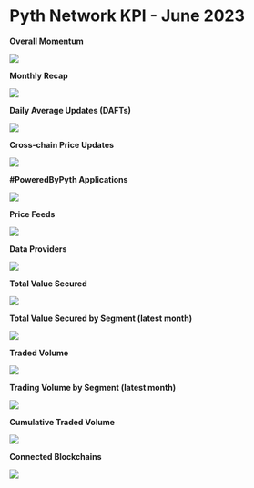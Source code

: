 # Pyth Network KPI - June 2023

**Overall Momentum**

![](../../.gitbook/assets/kpi/june-23/pyth-momentum-jun-23.jpg)

**Monthly Recap**

![](../../.gitbook/assets/kpi/june-23/pyth-jun-23.jpg)

**Daily Average Updates (DAFTs)**

![](../../.gitbook/assets/kpi/june-23/jun-23-daily-average-updates.png)

**Cross-chain Price Updates**

![](../../.gitbook/assets/kpi/june-23/jun-23-monthly-price-update.png)

**#PoweredByPyth Applications**

![](../../.gitbook/assets/kpi/june-23/jun-23-apps-integrations.png)

**Price Feeds**

![](../../.gitbook/assets/kpi/june-23/jun-23-price-feeds.png)

**Data Providers**

![](../../.gitbook/assets/kpi/june-23/jun-23-data-providers.png)

**Total Value Secured**

![](../../.gitbook/assets/kpi/june-23/jun-23-all-chain-tvs.png)

**Total Value Secured by Segment (latest month)**

![](../../.gitbook/assets/kpi/june-23/jun-23-dapps-tvs.png)

**Traded Volume**

![](../../.gitbook/assets/kpi/june-23/jun-23-all-chain-volume.png)

**Trading Volume by Segment (latest month)**

![](../../.gitbook/assets/kpi/june-23/jun-23-trading-volume.png)

**Cumulative Traded Volume**

![](../../.gitbook/assets/kpi/june-23/jun-23-traded-volume.png)

**Connected Blockchains**

![](../../.gitbook/assets/kpi/june-23/jun-23-connected-blockchains.png)

